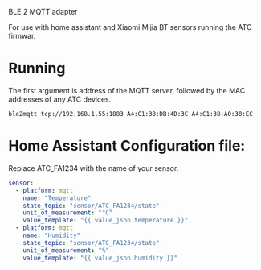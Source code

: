 BLE 2 MQTT adapter

For use with home assistant and Xiaomi Mijia BT sensors running the ATC firmwar.

# Running
The first argument is address of the MQTT server, followed by the MAC addresses of any ATC devices.

`ble2mqtt tcp://192.168.1.55:1883 A4:C1:38:DB:4D:3C A4:C1:38:A0:30:EC`

# Home Assistant Configuration file:

Replace ATC_FA1234 with the name of your sensor.

```yaml
sensor:
  - platform: mqtt
    name: "Temperature"
    state_topic: "sensor/ATC_FA1234/state"
    unit_of_measurement: "°C"
    value_template: "{{ value_json.temperature }}"
  - platform: mqtt
    name: "Humidity"
    state_topic: "sensor/ATC_FA1234/state"
    unit_of_measurement: "%"
    value_template: "{{ value_json.humidity }}"
```

